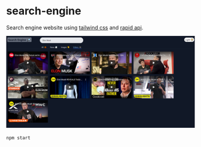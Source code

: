 # search-engine

Search engine website using [tailwind css](https://tailwindcss.com/) and [rapid api](https://rapidapi.com/hub).

![search engine](./search.png)  


`npm start`
